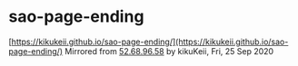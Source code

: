 # sao-page-ending
[https://kikukeii.github.io/sao-page-ending/](https://kikukeii.github.io/sao-page-ending/) Mirrored from [52.68.96.58](http://52.68.96.58/) by kikuKeii, Fri, 25 Sep 2020
